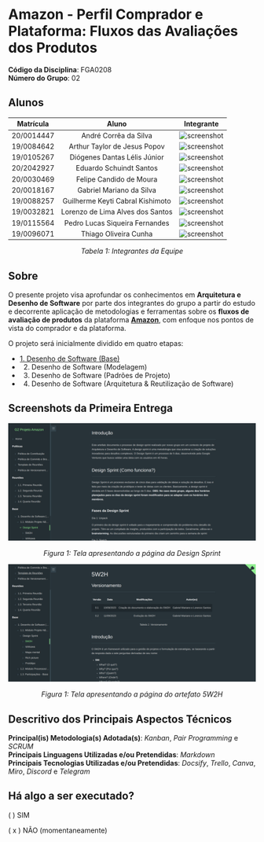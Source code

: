 <!-- # RepositorioTemplate
Esse repositório é para ser utilizado pelos grupos como um template inicial.
As seções do Template NÃO DEVEM SER OMITIDAS, sendo TODAS RELEVANTES.
Demais diretrizes constam no Moodle.

**!! Atenção: Renomeie o seu repositório para (Ano.Semestre)_(Grupo)_(NomeDoProjeto)*. !!** 

**!! *Não coloque os nomes dos alunos no título do repositório*. !!**

**!! *Exemplo de título correto: 2023.2_G1_ProjetoPandora*. !!** 
 
 (Apague esses comentários) -->

# Amazon - Perfil Comprador e Plataforma: Fluxos das Avaliações dos Produtos

**Código da Disciplina**: FGA0208<br>
**Número do Grupo**: 02<br>

## Alunos

<center>

| **Matrícula** | **Aluno** | **Integrante** |
| :--: | :--: | :--: |
| 20/0014447  |  André Corrêa da Silva | <img class="img-fluid" src="https://github.com/dartmol203.png" alt="screenshot" width="100" height="100" /> |
| 19/0084642  |  Arthur Taylor de Jesus Popov | <img class="img-fluid" src="https://github.com/Eruel6.png" alt="screenshot" width="100" height="100" /> |
| 19/0105267  |  Diógenes Dantas Lélis Júnior | <img class="img-fluid" src="https://github.com/diogjunior100.png" alt="screenshot" width="100" height="100" /> |
| 20/2042927  |  Eduardo Schuindt Santos | <img class="img-fluid" src="https://github.com/edudsan.png" alt="screenshot" width="100" height="100" /> |
| 20/0030469  |  Felipe Candido de Moura | <img class="img-fluid" src="https://github.com/felipecdmoura.png" alt="screenshot" width="100" height="100" /> |
| 20/0018167  |  Gabriel Mariano da Silva | <img class="img-fluid" src="https://github.com/gabrielm2q.png" alt="screenshot" width="100" height="100" /> |
| 19/0088257  |  Guilherme Keyti Cabral Kishimoto | <img class="img-fluid" src="https://github.com/guilhermekishimoto.png" alt="screenshot" width="100" height="100" /> |
| 19/0032821  |  Lorenzo de Lima Alves dos Santos | <img class="img-fluid" src="https://github.com/lorenzo7377.png" alt="screenshot" width="100" height="100" /> |
| 19/0115564  |  Pedro Lucas Siqueira Fernandes | <img class="img-fluid" src="https://github.com/PedroLSF.png" alt="screenshot" width="100" height="100" /> |
| 19/0096071  |  Thiago Oliveira Cunha | <img class="img-fluid" src="https://github.com/Thiab394.png" alt="screenshot" width="100" height="100" /> |

*Tabela 1: Integrantes da Equipe*

</center>

## Sobre 
<!-- Contextualize, usando referências, links, e outros materiais como fontes. -->

O presente projeto visa aprofundar os conhecimentos em **Arquitetura e Desenho de Software** por parte dos integrantes do grupo a partir do estudo e decorrente aplicação de metodologias e ferramentas sobre os **fluxos de avaliação de produtos** da plataforma [**Amazon**](https://www.amazon.com.br/), com enfoque nos pontos de vista do comprador e da plataforma.

O projeto será inicialmente dividido em quatro etapas: 
- [1. Desenho de Software (Base)](./Base/1.Base.md)
- 2. Desenho de Software (Modelagem)
- 3. Desenho de Software (Padrões de Projeto)
- 4. Desenho de Software (Arquitetura & Reutilização de Software)

## Screenshots da Primeira Entrega 

<center>

![Tela apresentando o artefato da *Design Sprint*](./Assets/TelaDS.png)

*Figura 1: Tela apresentando a página da Design Sprint*

</center>

<center>

![Tela apresentando o artefato *5W2H*](./Assets/Tela5W2H.png)

*Figura 1: Tela apresentando a página do artefato 5W2H*

</center>

<!-- FOCO: DSW(Base)>> -->
<!-- Adicione 2 ou mais screenshots em termos de artefatos da Primeira Entrega. -->

<!-- ## Screenshots Segunda Entrega <<FOCO: DSW(Modelagem)>>
Adicione 2 ou mais screenshots em termos de artefatos da Segunda Entrega.

## <<FOCO: DSW(Padrões de Projeto)>>
Esse módulo/tópico será avaliado via Prova.
Portanto, sem necessidade de Screenshots.

## Screenshots Terceira Entrega (FINAL) <<FOCOS: Arquitetura & Reutilização de Software & PROJETO FINAL>>
Adicione 2 ou mais screenshots em termos de artefatos da Quarta Entrega. -->

## Descritivo dos Principais Aspectos Técnicos 
**Principal(is) Metodologia(s) Adotada(s)**: *Kanban*, *Pair Programming* e *SCRUM*<br>
**Principais Linguagens Utilizadas e/ou Pretendidas**: *Markdown*<br>
**Principais Tecnologias Utilizadas e/ou Pretendidas**: *Docsify*, *Trello*, *Canva*, *Miro*, *Discord* e *Telegram*<br>
<!-- **Principal(is) Estilo(s) Arquitetural(is) Adotado(s)**: xxxxxx<br> -->

## Há algo a ser executado?

( ) SIM

( x ) NÃO (momentaneamente)

<!-- Se SIM, insira um manual (ou um script) para auxiliar ainda mais os interessados na execução. -->

<!-- ## Informações Complementares 

Quaisquer outras informações adicionais podem ser descritas nessa seção. -->
